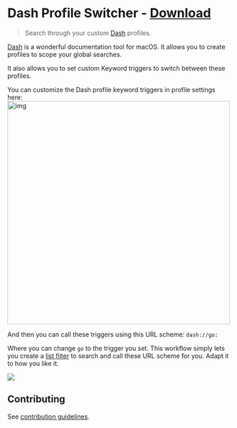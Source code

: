 # Dash Profile Switcher - [Download](https://github.com/nikitavoloboev/small-workflows/blob/master/dash-profile-switch/Dash%20profile%20switch.alfredworkflow?raw=true)
> Search through your custom [Dash](https://kapeli.com/dash) profiles.

[Dash](http://kapeli.com/dash) is a wonderful documentation tool for macOS. It allows you to create profiles to scope your global searches.

It also allows you to set custom Keyword triggers to switch between these profiles.

You can customize the Dash profile keyword triggers in profile settings here:
<img src="https://i.imgur.com/lXHoP1f.png" width="500" alt="img">

And then you can call these triggers using this URL scheme: `dash://go:`

Where you can change `go` to the trigger you set. This workflow simply lets you create a [list filter](https://www.alfredapp.com/help/workflows/inputs/list-filter/) to search and call these URL scheme for you. Adapt it to how you like it.

![](https://i.imgur.com/iRjjREJ.png)

## Contributing
See [contribution guidelines](../CONTRIBUTING.md#readme).